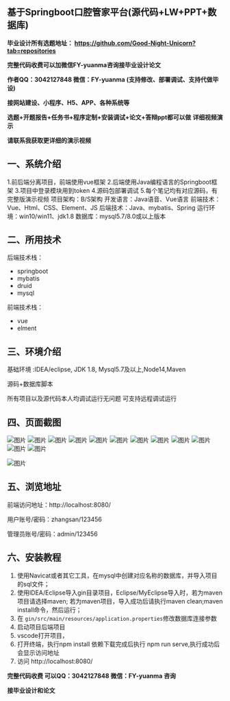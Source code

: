 ## 基于Springboot口腔管家平台(源代码+LW+PPT+数据库)
**毕业设计所有选题地址： https://github.com/Good-Night-Unicorn?tab=repositories**

**完整代码收费可以加微信FY-yuanma咨询接毕业设计论文**

**作者QQ：3042127848 微信：FY-yuanma (支持修改、部署调试、支持代做毕设)**

**接网站建设、小程序、H5、APP、各种系统等**

**选题+开题报告+任务书+程序定制+安装调试+论文+答辩ppt都可以做**
**详细视频演示**

**请联系我获取更详细的演示视频**

## 一、系统介绍

1.前后端分离项目，前端使用vue框架
2.后端使用Java编程语言的Springboot框架
3.项目中登录模块用到token
4.源码包部署调试
5.每个笔记均有对应源码，有完整版演示视频
项目架构：B/S架构
开发语言：Java语音、Vue语言
前端技术：Vue、Html、CSS、Element、JS
后端技术：Java、mybatis、Spring
运行环境：win10/win11、jdk1.8
数据库：mysql5.7/8.0或以上版本

## 二、所用技术

后端技术栈：

- springboot
- mybatis
- druid
- mysql

前端技术栈：

- vue
- elment



## 三、环境介绍

基础环境 :IDEA/eclipse, JDK 1.8, Mysql5.7及以上,Node14,Maven

源码+数据库脚本

所有项目以及源代码本人均调试运行无问题 可支持远程调试运行

## 四、页面截图
![图片](https://github.com/user-attachments/assets/178ea47e-116a-41fa-9021-2c1ad96b4699)
![图片](https://github.com/user-attachments/assets/e6d0611a-86e0-4321-834f-2ad9539ab7e7)
![图片](https://github.com/user-attachments/assets/66e02c29-4475-41af-8aac-3b7c57468e99)
![图片](https://github.com/user-attachments/assets/1519512f-5b50-41b0-ab34-371db441fa4c)
![图片](https://github.com/user-attachments/assets/c046db8d-c909-481d-98a3-566754c6c55a)
![图片](https://github.com/user-attachments/assets/9c77bbd1-2ff5-46fe-98af-32134146c2e8)
![图片](https://github.com/user-attachments/assets/afca22f1-004a-4523-83c1-9f95152c8068)
![图片](https://github.com/user-attachments/assets/d69f6ac8-cade-4d3a-98b7-27f9efbb36ac)
![图片](https://github.com/user-attachments/assets/9d2121c1-7ff1-4d4d-addb-fa6d96983c85)
![图片](https://github.com/user-attachments/assets/833ad10f-7d3d-4d0e-9b6a-a26416e13db4)
![图片](https://github.com/user-attachments/assets/171657de-2761-4547-9554-835b2dd0f1e1)
![图片](https://github.com/user-attachments/assets/bfc7ea60-3535-4422-8d95-7216aa07623e)

![图片](https://github.com/user-attachments/assets/10806ddd-2f00-470f-829f-9b909ab50f37)

## 五、浏览地址

前端访问地址：http://localhost:8080/

用户账号/密码：zhangsan/123456

管理员账号/密码：admin/123456  

## 六、安装教程

1. 使用Navicat或者其它工具，在mysql中创建对应名称的数据库，并导入项目的sql文件；
2. 使用IDEA/Eclipse导入gin目录项目，Eclipse/MyEclipse导入时，若为maven项目请选择maven;
   若为maven项目，导入成功后请执行maven clean;maven install命令，然后运行；
3. 在 `gin/src/main/resources/application.properties`修改数据库连接参数
4. 启动项目后端项目 
5. vscode打开项目，
6. 打开终端，执行npm install 依赖下载完成后执行 npm run serve,执行成功后会显示访问地址
7. 访问  http://localhost:8080/

**完整代码收费  可以QQ：3042127848 微信：FY-yuanma 咨询**

**接毕业设计和论文**
